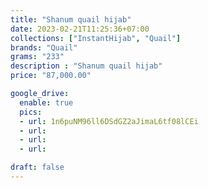 ```yaml
---
title: "Shanum quail hijab"
date: 2023-02-21T11:25:36+07:00
collections: ["InstantHijab", "Quail"]
brands: "Quail"
grams: "233"
description : "Shanum quail hijab"
price: "87,000.00"

google_drive:
  enable: true
  pics:
  - url: 1n6puNM96ll6DSdGZ2aJimaL6tf08lCEi
  - url: 
  - url: 
  - url: 

draft: false
---
```


    
  

